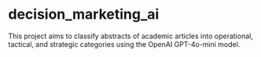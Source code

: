 # decision_marketing_ai
This project aims to classify abstracts of academic articles into operational, tactical, and strategic categories using the OpenAI GPT-4o-mini model.
